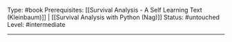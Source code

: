 Type: #book
Prerequisites: [[Survival Analysis - A Self Learning Text (Kleinbaum)]] | [[Survival Analysis with Python (Nag)]]
Status: #untouched 
Level: #intermediate 

----
